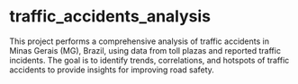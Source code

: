 # traffic_accidents_analysis
This project performs a comprehensive analysis of traffic accidents in Minas Gerais (MG), Brazil, using data from toll plazas and reported traffic incidents. The goal is to identify trends, correlations, and hotspots of traffic accidents to provide insights for improving road safety.
